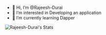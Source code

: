 - 👋 Hi, I’m @Rajeesh-Durai
- 👀 I’m interested in Developing an application
- 🌱 I’m currently learning Dapper

![Rajeesh-Durai's Stats](https://github-readme-stats.vercel.app/api?username=Rajeesh-Durai&theme=slateorange&show_icons=true&hide_border=true&count_private=true)
